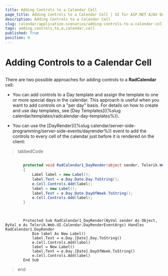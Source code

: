 ```yaml
---
title: Adding Controls to a Calendar Cell
page_title: Adding Controls to a Calendar Cell | UI for ASP.NET AJAX Documentation
description: Adding Controls to a Calendar Cell
slug: calendar/application-scenarios/adding-controls-to-a-calendar-cell
tags: adding,controls,to,a,calendar,cell
published: True
position: 0
---
```


# Adding Controls to a Calendar Cell



## 

There are two possible approaches for adding controls to a __RadCalendar__ cell:

* You can add controls to a Day template and assign the template to one or more special days in the calendar. This approach is useful when you want to add controls on a "per day" basis. For details on how to create and use day templates, see [Day Templates]({%slug calendar/templates/radcalendar-day-templates%}).

* You can use the [DayRender]({%slug calendar/server-side-programming/server-side-events/dayrender%}) event to add the controls to every cell of the calendar just before it is rendered on the client:

>tabbedCode

````C#
	
	    protected void RadCalendar1_DayRender(object sender, Telerik.Web.UI.Calendar.DayRenderEventArgs e) 
	    { 
	        Label label = new Label();
	        label.Text = e.Day.Date.Day.ToString();
	        e.Cell.Controls.Add(label);
	        label = new Label();
	        label.Text = e.Day.Date.DayOfWeek.ToString();
	        e.Cell.Controls.Add(label); 
	    }
	
````
````VB.NET
	     
	    Protected Sub RadCalendar1_DayRender(ByVal sender As Object, ByVal e As Telerik.Web.UI.Calendar.DayRenderEventArgs) Handles RadCalendar1.DayRender
	        Dim label As New Label()
	        label.Text = e.Day.[Date].Day.ToString()
	        e.Cell.Controls.Add(label)
	        label = New Label()
	        label.Text = e.Day.[Date].DayOfWeek.ToString()
	        e.Cell.Controls.Add(label)
	    End Sub
````
>end
